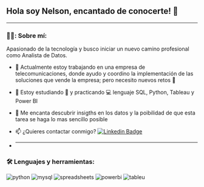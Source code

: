 ## Hola soy Nelson, encantado de conocerte! 👋

<!--
**nmanegc/nmanegc** is a ✨ _special_ ✨ repository because its `README.md` (this file) appears on your GitHub profile.

Here are some ideas to get you started:

- 🔭 I’m currently working on ...
- 🌱 I’m currently learning ...
- 👯 I’m looking to collaborate on ...
- 🤔 I’m looking for help with ...
- 💬 Ask me about ...
- 📫 How to reach me: ...
- 😄 Pronouns: ...
- ⚡ Fun fact: ...
-->

---
 <div id="header" align="left">

### 👨‍💻: Sobre mí: 
Apasionado de la tecnología y busco iniciar un nuevo camino profesional como Analista de Datos.

* :telescope: Actualmente estoy trabajando en una empresa de telecomunicaciones, donde ayudo y coordino la implementación de las soluciones que vende la empresa; pero necesito nuevos retos :muscle:

* :seedling: Estoy estudiando :blue_book: y practicando :computer: lenguaje SQL, Python, Tableau y Power BI

* :heartbeat: Me encanta descubrir insigths en los datos y la poibilidad de que esta tarea se haga lo mas sencillo posible

* :mailbox: ¿Quieres contactar conmigo? [![Linkedin Badge](https://img.shields.io/badge/-Noelia-blue?style=flat&logo=Linkedin&logoColor=white)](https://www.linkedin.com/in/nelson-garcia-acuña/)

* ---

### :hammer_and_wrench: Lenguajes y herramientas:

<div id="header" align="left">
    <img decoding="async" src="https://img.shields.io/badge/Python-3776AB?style=for-the-badge&logo=python&logoColor=white" alt="python"/>
  </a>
    <img decoding="async" src="https://img.shields.io/badge/MySQL-6DB33F?style=for-the-badge&logo=mysql&logoColor=white" alt="mysql"/>
  </a>
 <img decoding="async" src="https://img.shields.io/badge/Microsoft_Excel-217346?style=for-the-badge&logo=microsoft-excel&logoColor=white" alt="spreadsheets"/>
  </a>
 <img decoding="async" src="https://img.shields.io/badge/Power_BI-FFBE00?style=for-the-badge&logo=Power-BI&logoColor=white" alt="powerbi"/>
  </a>
  </a>
 <img decoding="async" src="https://img.shields.io/badge/Tableu-FFBE00?style=for-the-badge&logo=Tableu&logoColor=white" alt="tableu"/>
  </a>
</div>
